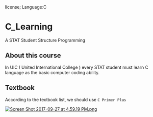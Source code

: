 license; Language:C
# C_Learning
A STAT Student Structure Programming 
## About this course
In UIC ( United International College ) every STAT student must learn C language as the basic computer coding ability. 
## Textbook
According to the textbook list, we should use `C Primer Plus`

[![Screen Shot 2017-09-27 at 4.59.19 PM.png](https://i.loli.net/2017/09/27/59cb689b1c768.png)](https://i.loli.net/2017/09/27/59cb689b1c768.png)
